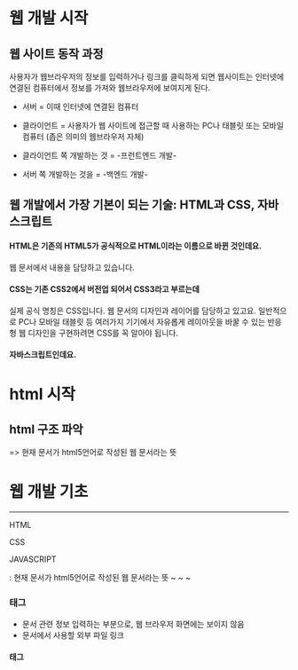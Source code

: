 # 웹 개발 시작
## 웹 사이트 동작 과정
사용자가 웹브라우저의 정보를 입력하거나 링크를 클릭하게 되면 웹사이트는 인터넷에 연결된 컴퓨터에서 정보를 가져와 웹브라우저에 보여지게 된다.
- 서버 = 이때 인터넷에 연결된 컴퓨터 
- 클라이언트 = 사용자가 웹 사이트에 접근할 때 사용하는 PC나 태블릿 또는 모바일 컴퓨터 (좁은 의미의 웹브라우저 자체)

- 클라이언트 쪽 개발하는 것 = -프런트엔드 개발-
- 서버 쪽 개발하는 것을 = -백엔드 개발-

## 웹 개발에서 가장 기본이 되는 기술: HTML과 CSS, 자바스크립트
#### HTML은 기존의 HTML5가 공식적으로 HTML이라는 이름으로 바뀐 것인데요.
웹 문서에서 내용을 담당하고 있습니다.
#### CSS는 기존 CSS2에서 버전업 되어서 CSS3라고 부르는데
실제 공식 명칭은 CSS입니다. 웹 문서의 디자인과 레이어를 담당하고 있고요.
일반적으로 PC나 모바일 태블릿 등 여러가지 기기에서 자유롭게 레이아웃을 바꿀 수 있는
반응형 웹 디자인을 구현하려면 CSS를 꼭 알아야 됩니다.

#### 자바스크립트인데요.

# html 시작
## html 구조 파악

<!DOCTYPE html> => 현재 문서가 html5언어로 작성된 웹 문서라는 뜻
<html lang="ko">
    <head>
        <meta charset="UTF-8">
        <title>웹 개발 입문</title>
    </head>
    <body>
        <h1>웹 개발 기초</h1>
        <hr>
        <p>HTML</p>
        <p>CSS</p>
        <p>JAVASCRIPT</p>
    </body>
</html>

<!DOCTYPE html> : 현재 문서가 html5언어로 작성된 웹 문서라는 뜻
<html>~</html>
<head>~</head>
<body>~</body>

### <head> 태그
- 문서 관련 정보 입력하는 부분으로, 웹 브라우저 화면에는 보이지 않음
- 문서에서 사용할 외부 파일 링크
#### <meta> 태그

#### <title> 태그

### <body> 태그
- 실제 브라우저에 표시될 내용 입력
- 대부분의 태그가 <body> 태그와 </body> 태그 사이에서 사용하는 태그들 
